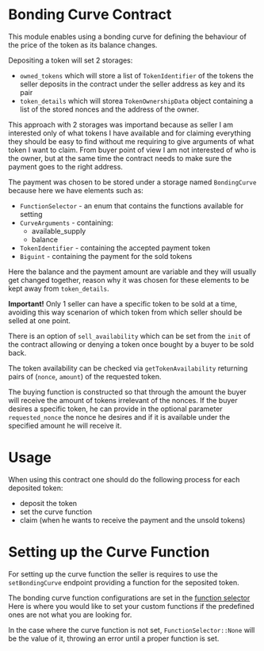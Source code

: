 # Bonding Curve Contract

This module enables using a bonding curve for defining the behaviour of the price of the token as its balance changes.

Depositing a token will set 2 storages:
  - `owned_tokens` which will store a list of `TokenIdentifier` of the tokens the seller deposits in the contract under the seller address as key and its pair
  - `token_details` which will storea `TokenOwnershipData` object containing a list of the stored nonces and the address of the owner.
  
This approach with 2 storages was importand because as seller I am interested only of what tokens I have available and for claiming everything they should be easy to find without me requiring to give arguments of what token I want to claim. From buyer point of view I am not interested of who is the owner, but at the same time the contract needs to make sure the payment goes to the right address. 

The payment was chosen to be stored under a storage named `BondingCurve` because here we have elements such as:
  - `FunctionSelector` - an enum that contains the functions available for setting
  - `CurveArguments` - containing:
    - available_supply
    - balance
  - `TokenIdentifier` - containing the accepted payment token
  - `Biguint` - containing the payment for the sold tokens
  
Here the balance and the payment amount are variable and they will usually get changed together, reason why it was chosen for these elements to be kept away from `token_details`.

**Important!** Only 1 seller can have a specific token to be sold at a time, avoiding this way scenarion of which token from which seller should be selled at one point.

There is an option of `sell_availability` which can be set from the `init` of the contract allowing or denying a token once bought by a buyer to be sold back.

The token availability can be checked via `getTokenAvailability` returning pairs of (`nonce`, `amount`) of the requested token.

The buying function is constructed so that through the amount the buyer will receive the amount of tokens irrelevant of the nonces. If the buyer desires a specific token, he can provide in the optional parameter `requested_nonce` the nonce he desires and if it is available under the specified amount he will receive it.

# Usage

When using this contract one should do the following process for each deposited token:
  - deposit the token
  - set the curve function
  - claim (when he wants to receive the payment and the unsold tokens)

# Setting up the Curve Function

For setting up the curve function the seller is requires to use the `setBondingCurve` endpoint providing a function for the seposited token.

The bonding curve function configurations are set in the [function selector](docs/selector.md)
Here is where you would like to set your custom functions if the predefined ones are not what you are looking for.

In the case where the curve function is not set, `FunctionSelector::None` will be the value of it, throwing an error until a proper function is set.